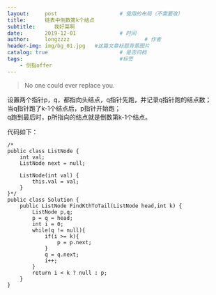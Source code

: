 ```yaml
---
layout:     post   				    # 使用的布局（不需要改）
title:      链表中倒数第k个结点
subtitle:      我好菜啊
date:       2019-12-01 				# 时间
author:     longzzzz						# 作者
header-img: img/bg_01.jpg 	#这篇文章标题背景图片
catalog: true 						# 是否归档
tags:								#标签
    - 剑指offer
---
```


>No one could ever replace you.

设置两个指针p，q，都指向头结点，q指针先跑，并记录q指针跑的结点数；  
当q指针跑了k-1个结点后，p指针开始跑；  
q跑到最后时，p所指向的结点就是倒数第k-1个结点。  

代码如下：
```
/*
public class ListNode {
    int val;
    ListNode next = null;

    ListNode(int val) {
        this.val = val;
    }
}*/
public class Solution {
    public ListNode FindKthToTail(ListNode head,int k) {
        ListNode p,q;
        p = q = head;
        int i = 0;
        while(q != null){
            if(i >= k){
                p = p.next;
            }
            q = q.next;
            i++;
        }
        return i < k ? null : p;
    }
}
```
